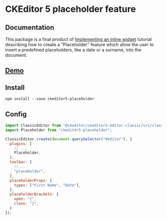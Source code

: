 # CKEditor 5 placeholder feature

## Documentation

This package is a final product of [Implementing an inline widget](https://ckeditor.com/docs/ckeditor5/latest/framework/guides/tutorials/implementing-an-inline-widget.html) tutorial describing how to create a “Placeholder” feature which allow the user to insert a predefined placeholders, like a date or a surname, into the document.

## [Demo](https://ckeditor5-placeholder.netlify.com/)

## Install
```
npm install --save ckeditor5-placeholder
```

## Config

```js
import ClassicEditor from "@ckeditor/ckeditor5-editor-classic/src/classiceditor";
import Placeholder from "ckeditor5-placeholder";

ClassicEditor.create(document.querySelector("#editor"), {
  plugins: [
    // ...
    Placeholder,
  ],
  toolbar: [
    // ...
    "placeholder",
  ],
  placeholderProps: {
    types: ["First Name", "Date"],
  },
  placeholderBrackets: {
    open: "{",
    close: "}",
  }
});
```
